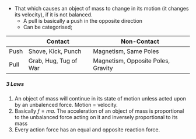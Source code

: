 - That which causes an object of mass to change in its motion (it changes its velocity), if it is not balanced.
	- A pull is basically a push in the opposite direction
	- Can be categorised;

|      | Contact               | Non-Contact |
| ---- | --------------------- | ----------- |
| Push | Shove, Kick, Punch    | Magnetism, Same Poles            |
| Pull | Grab, Hug, Tug of War | Magnetism, Opposite Poles, Gravity             |

##### 3 Laws
1. An object of mass will continue in its state of motion unless acted upon by an unbalenced force. Motion = velocity.
2. Basically $f=ma$. The acceleration of an object of mass is proportional to the unbalanced force acting on it and inversely proportional to its mass
3. Every action force has an equal and opposite reaction force.